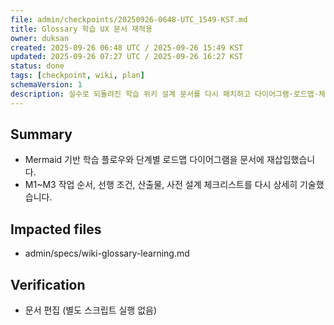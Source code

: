 ```yaml
---
file: admin/checkpoints/20250926-0648-UTC_1549-KST.md
title: Glossary 학습 UX 문서 재적용
owner: duksan
created: 2025-09-26 06:48 UTC / 2025-09-26 15:49 KST
updated: 2025-09-26 07:27 UTC / 2025-09-26 16:27 KST
status: done
tags: [checkpoint, wiki, plan]
schemaVersion: 1
description: 실수로 되돌려진 학습 위키 설계 문서를 다시 패치하고 다이어그램·로드맵·체크리스트를 복원했습니다.
---
```


## Summary

- Mermaid 기반 학습 플로우와 단계별 로드맵 다이어그램을 문서에 재삽입했습니다.
- M1~M3 작업 순서, 선행 조건, 산출물, 사전 설계 체크리스트를 다시 상세히 기술했습니다.

## Impacted files

- admin/specs/wiki-glossary-learning.md

## Verification

- 문서 편집 (별도 스크립트 실행 없음)
